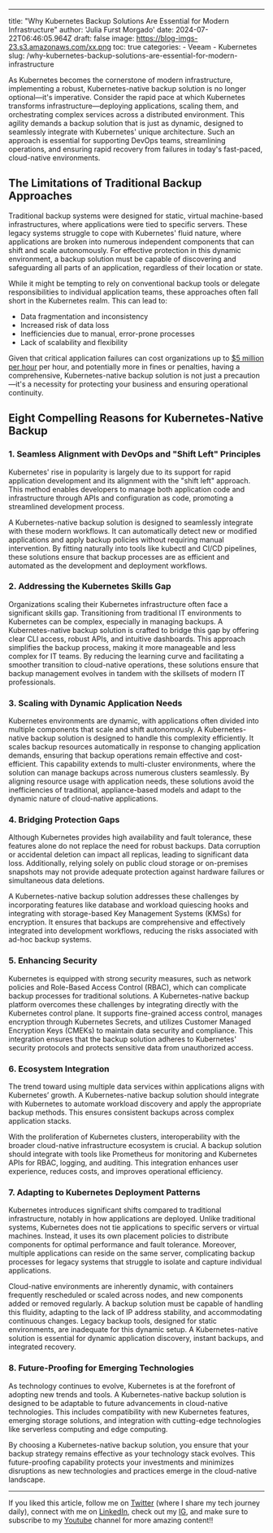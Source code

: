---
title: "Why Kubernetes Backup Solutions Are Essential for Modern Infrastructure"
author: 'Julia Furst Morgado'
date: 2024-07-22T06:46:05.964Z
draft: false
image: https://blog-imgs-23.s3.amazonaws.com/xx.png
toc: true
categories: 
    - Veeam
    - Kubernetes
slug: /why-kubernetes-backup-solutions-are-essential-for-modern-infrastructure

As Kubernetes becomes the cornerstone of modern infrastructure, implementing a robust, Kubernetes-native backup solution is no longer optional—it's imperative. Consider the rapid pace at which Kubernetes transforms infrastructure—deploying applications, scaling them, and orchestrating complex services across a distributed environment. This agility demands a backup solution that is just as dynamic, designed to seamlessly integrate with Kubernetes' unique architecture. Such an approach is essential for supporting DevOps teams, streamlining operations, and ensuring rapid recovery from failures in today's fast-paced, cloud-native environments.

## The Limitations of Traditional Backup Approaches

Traditional backup systems were designed for static, virtual machine-based infrastructures, where applications were tied to specific servers. These legacy systems struggle to cope with Kubernetes' fluid nature, where applications are broken into numerous independent components that can shift and scale autonomously. For effective protection in this dynamic environment, a backup solution must be capable of discovering and safeguarding all parts of an application, regardless of their location or state.

While it might be tempting to rely on conventional backup tools or delegate responsibilities to individual application teams, these approaches often fall short in the Kubernetes realm. This can lead to:

- Data fragmentation and inconsistency
- Increased risk of data loss
- Inefficiencies due to manual, error-prone processes
- Lack of scalability and flexibility

Given that critical application failures can cost organizations up to [$5 million per hour](https://www.forbes.com/sites/forbestechcouncil/2024/04/10/the-true-cost-of-downtime-and-how-to-avoid-it) per hour, and potentially more in fines or penalties, having a comprehensive, Kubernetes-native backup solution is not just a precaution—it's a necessity for protecting your business and ensuring operational continuity.

## Eight Compelling Reasons for Kubernetes-Native Backup

### 1. Seamless Alignment with DevOps and "Shift Left" Principles
Kubernetes' rise in popularity is largely due to its support for rapid application development and its alignment with the "shift left" approach. This method enables developers to manage both application code and infrastructure through APIs and configuration as code, promoting a streamlined development process.

A Kubernetes-native backup solution is designed to seamlessly integrate with these modern workflows. It can automatically detect new or modified applications and apply backup policies without requiring manual intervention. By fitting naturally into tools like kubectl and CI/CD pipelines, these solutions ensure that backup processes are as efficient and automated as the development and deployment workflows.

### 2. Addressing the Kubernetes Skills Gap
Organizations scaling their Kubernetes infrastructure often face a significant skills gap. Transitioning from traditional IT environments to Kubernetes can be complex, especially in managing backups. A Kubernetes-native backup solution is crafted to bridge this gap by offering clear CLI access, robust APIs, and intuitive dashboards. This approach simplifies the backup process, making it more manageable and less complex for IT teams. By reducing the learning curve and facilitating a smoother transition to cloud-native operations, these solutions ensure that backup management evolves in tandem with the skillsets of modern IT professionals.

### 3. Scaling with Dynamic Application Needs
Kubernetes environments are dynamic, with applications often divided into multiple components that scale and shift autonomously. A Kubernetes-native backup solution is designed to handle this complexity efficiently. It scales backup resources automatically in response to changing application demands, ensuring that backup operations remain effective and cost-efficient. This capability extends to multi-cluster environments, where the solution can manage backups across numerous clusters seamlessly. By aligning resource usage with application needs, these solutions avoid the inefficiencies of traditional, appliance-based models and adapt to the dynamic nature of cloud-native applications.

### 4. Bridging Protection Gaps
Although Kubernetes provides high availability and fault tolerance, these features alone do not replace the need for robust backups. Data corruption or accidental deletion can impact all replicas, leading to significant data loss. Additionally, relying solely on public cloud storage or on-premises snapshots may not provide adequate protection against hardware failures or simultaneous data deletions.

A Kubernetes-native backup solution addresses these challenges by incorporating features like database and workload quiescing hooks and integrating with storage-based Key Management Systems (KMSs) for encryption. It ensures that backups are comprehensive and effectively integrated into development workflows, reducing the risks associated with ad-hoc backup systems.

### 5. Enhancing Security
Kubernetes is equipped with strong security measures, such as network policies and Role-Based Access Control (RBAC), which can complicate backup processes for traditional solutions. A Kubernetes-native backup platform overcomes these challenges by integrating directly with the Kubernetes control plane. It supports fine-grained access control, manages encryption through Kubernetes Secrets, and utilizes Customer Managed Encryption Keys (CMEKs) to maintain data security and compliance. This integration ensures that the backup solution adheres to Kubernetes' security protocols and protects sensitive data from unauthorized access.

### 6. Ecosystem Integration
The trend toward using multiple data services within applications aligns with Kubernetes’ growth. A Kubernetes-native backup solution should integrate with Kubernetes to automate workload discovery and apply the appropriate backup methods. This ensures consistent backups across complex application stacks.

With the proliferation of Kubernetes clusters, interoperability with the broader cloud-native infrastructure ecosystem is crucial. A backup solution should integrate with tools like Prometheus for monitoring and Kubernetes APIs for RBAC, logging, and auditing. This integration enhances user experience, reduces costs, and improves operational efficiency.

### 7. Adapting to Kubernetes Deployment Patterns
Kubernetes introduces significant shifts compared to traditional infrastructure, notably in how applications are deployed. Unlike traditional systems, Kubernetes does not tie applications to specific servers or virtual machines. Instead, it uses its own placement policies to distribute components for optimal performance and fault tolerance. Moreover, multiple applications can reside on the same server, complicating backup processes for legacy systems that struggle to isolate and capture individual applications.

Cloud-native environments are inherently dynamic, with containers frequently rescheduled or scaled across nodes, and new components added or removed regularly. A backup solution must be capable of handling this fluidity, adapting to the lack of IP address stability, and accommodating continuous changes. Legacy backup tools, designed for static environments, are inadequate for this dynamic setup. A Kubernetes-native solution is essential for dynamic application discovery, instant backups, and integrated recovery.

### 8. Future-Proofing for Emerging Technologies
As technology continues to evolve, Kubernetes is at the forefront of adopting new trends and tools. A Kubernetes-native backup solution is designed to be adaptable to future advancements in cloud-native technologies. This includes compatibility with new Kubernetes features, emerging storage solutions, and integration with cutting-edge technologies like serverless computing and edge computing.

By choosing a Kubernetes-native backup solution, you ensure that your backup strategy remains effective as your technology stack evolves. This future-proofing capability protects your investments and minimizes disruptions as new technologies and practices emerge in the cloud-native landscape.

***

If you liked this article, follow me on [Twitter](https://twitter.com/juliafmorgado) (where I share my tech journey daily), connect with me on [LinkedIn](https://www.linkedin.com/in/juliafmorgado/), check out my [IG](https://www.instagram.com/juliafmorgado/), and make sure to subscribe to my [Youtube](https://www.youtube.com/c/JuliaFMorgado) channel for more amazing content!!

